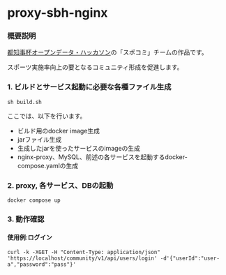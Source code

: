 # proxy-sbh-nginx

### 概要説明
[都知事杯オープンデータ・ハッカソン](https://odh-tokyo2024.code4japan.org/)の「スポコミ」チームの作品です。


スポーツ実施率向上の要となるコミュニティ形成を促進します。


### 1. ビルドとサービス起動に必要な各種ファイル生成
```
sh build.sh
```
ここでは、以下を行います。
- ビルド用のdocker image生成
- jarファイル生成
- 生成したjarを使ったサービスのimageの生成
- nginx-proxy、MySQL、前述の各サービスを起動するdocker-compose.yamlの生成

### 2. proxy, 各サービス、DBの起動
```
docker compose up
```


### 3. 動作確認
#### 使用例:ログイン
```
curl -k -XGET -H "Content-Type: application/json" 'https://localhost/community/v1/api/users/login' -d'{"userId":"user-a","password":"pass"}'
```
